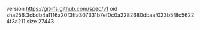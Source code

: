 version https://git-lfs.github.com/spec/v1
oid sha256:3cbdb4a1116a20f3ffa307331b7ef0c0a2282680dbaaf023b5f8c56224f3a211
size 27443
